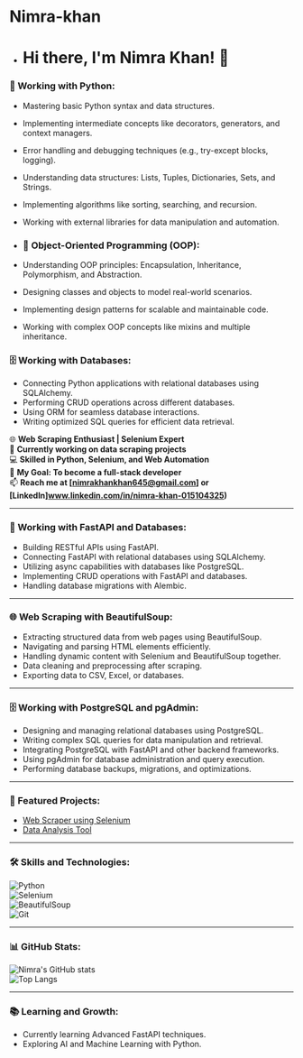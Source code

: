 # Nimra-khan

- # Hi there, I'm Nimra Khan! 👋
### 🐍 Working with Python:
- Mastering basic Python syntax and data structures.
- Implementing intermediate concepts like decorators, generators, and context managers.
- Error handling and debugging techniques (e.g., try-except blocks, logging).
- Understanding data structures: Lists, Tuples, Dictionaries, Sets, and Strings.
- Implementing algorithms like sorting, searching, and recursion.
- Working with external libraries for data manipulation and automation.

- ### 📘 Object-Oriented Programming (OOP):
- Understanding OOP principles: Encapsulation, Inheritance, Polymorphism, and Abstraction.
- Designing classes and objects to model real-world scenarios.
- Implementing design patterns for scalable and maintainable code.
- Working with complex OOP concepts like mixins and multiple inheritance.

### 🗄️ Working with Databases:
- Connecting Python applications with relational databases using SQLAlchemy.
- Performing CRUD operations across different databases.
- Using ORM for seamless database interactions.
- Writing optimized SQL queries for efficient data retrieval.

🌐 **Web Scraping Enthusiast | Selenium Expert**  
🔭 **Currently working on data scraping projects**  
💻 **Skilled in Python, Selenium, and Web Automation**  
🎯 **My Goal: To become a full-stack developer**  
📫 **Reach me at [nimrakhankhan645@gmail.com] or [LinkedIn]www.linkedin.com/in/nimra-khan-015104325)**

---

### 🔧 Working with FastAPI and Databases:
- Building RESTful APIs using FastAPI.
- Connecting FastAPI with relational databases using SQLAlchemy.
- Utilizing async capabilities with databases like PostgreSQL.
- Implementing CRUD operations with FastAPI and databases.
- Handling database migrations with Alembic.

---

### 🌐 Web Scraping with BeautifulSoup:
- Extracting structured data from web pages using BeautifulSoup.
- Navigating and parsing HTML elements efficiently.
- Handling dynamic content with Selenium and BeautifulSoup together.
- Data cleaning and preprocessing after scraping.
- Exporting data to CSV, Excel, or databases.

---

### 🗄️ Working with PostgreSQL and pgAdmin:
- Designing and managing relational databases using PostgreSQL.
- Writing complex SQL queries for data manipulation and retrieval.
- Integrating PostgreSQL with FastAPI and other backend frameworks.
- Using pgAdmin for database administration and query execution.
- Performing database backups, migrations, and optimizations.

---
### 🚀 Featured Projects:
- [Web Scraper using Selenium](https://github.com/NimraKhan/WebScraper)  
- [Data Analysis Tool](https://github.com/NimraKhan/DataAnalysis)  

---

### 🛠️ Skills and Technologies:
![Python](https://img.shields.io/badge/-Python-3776AB?logo=python&logoColor=white)  
![Selenium](https://img.shields.io/badge/-Selenium-43B02A?logo=selenium&logoColor=white)  
![BeautifulSoup](https://img.shields.io/badge/-BeautifulSoup-4B8BBE?logo=python&logoColor=white)  
![Git](https://img.shields.io/badge/-Git-F05032?logo=git&logoColor=white)  

---

### 📊 GitHub Stats:
![Nimra's GitHub stats](https://github-readme-stats.vercel.app/api?username=NimraKhan&show_icons=true&theme=radical)  
![Top Langs](https://github-readme-stats.vercel.app/api/top-langs/?username=NimraKhan&layout=compact&theme=radical)  

---
### 📚 Learning and Growth:
- Currently learning Advanced FastAPI techniques.
- Exploring AI and Machine Learning with Python.

 

